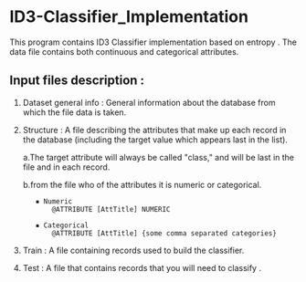 # ID3-Classifier_Implementation

This program contains ID3 Classifier implementation based on entropy .
The data file contains both continuous and categorical attributes.

## Input files description :
1) Dataset general info : General information about the database from which the file data is taken.
2) Structure : A file describing the attributes that make up each record in the database (including the target value which appears last in the list).

    a.The target attribute will always be called "class," and will be last in the file and in each record.

    b.from the file who of the attributes it is numeric or categorical.

          ▪ Numeric
              @ATTRIBUTE [AttTitle] NUMERIC

          ▪ Categorical
              @ATTRIBUTE [AttTitle] {some comma separated categories}
              
3) Train : A file containing records used to build the classifier.
4) Test  : A file that contains records that you will need to classify .

